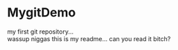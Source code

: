 # MygitDemo
my first git repository...
<br>
wassup niggas this is my readme... can you read it bitch?
